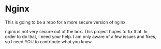 # Nginx
This is going to be a repo for a more secure version of nginx.

nginx is not very secure out of the box. This project hopes to fix that. In order to do that, I need your help. I am only aware of a few issues and fixes, so I need YOU to contribute what you know.

